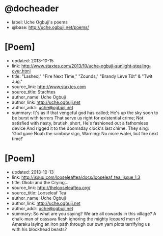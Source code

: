 # @docheader

<!-- * id: http://uche.ogbuji.net/feeds/poems.atom -->

* label: Uche Ogbuji's poems
* @base: http://uche.ogbuji.net/poems/

# [Poem]

* updated: 2013-10-15
* link: http://www.staxtes.com/2013/10/uche-ogbuji-sunlight-stealing-over.html
* title: "Lashed," "Fire Next Time," "Zounds," "Brandy Lève Tôt" & "Twit Jug."
* source_link: http://www.staxtes.com
* source_title: Stachtes
* author_name: Uche Ogbuji
* author_link: http://uche.ogbuji.net
* author_addr: uche@ogbuji.net
* summary: It's as if that vengeful god has called;
He's up the sky soon to be burst with terrors
That serve us right for existential crime;
Not satisfied with nasty, brutish, short,
He's fashioned out a fathomless device
And rigged it to the doomsday clock's last chime.
They sing: 'God gave Noah the rainbow sign,
Warning: No more water, but fire next time!'
<!-- Test comment -->
  
# [Poem]

* updated: 2013-10-13
* link: http://issuu.com/looseleaftea/docs/looseleaf_tea_issue_1.3
* title: Okobi and the Crying…
* source_link: http://thelooseleaftea.org/
* source_title: Looseleaf Tea
* author_name: Uche Ogbuji
* author_link: http://uche.ogbuji.net
* author_addr: uche@ogbuji.net
* summary: So what are you saying?
We are all cowards in this village?
    A chalk-man of cassava flesh
    ignoring the mighty leopard men of Amaraku
    laying an iron path through our own yam plots
    terrifying us with his blockhead beasts?

